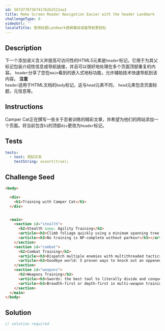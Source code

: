 ```yaml
---
id: 587d7787367417b2b2512aa1
title: Make Screen Reader Navigation Easier with the header Landmark
challengeType: 0
videoUrl: ''
localeTitle: 使用标题Landmark使屏幕阅读器导航更轻松
---
```


## Description
<section id="description">下一个添加语义含义并提高可访问性的HTML5元素是<code>header</code>标记。它用于为其父标记包装介绍性信息或导航链接，并且可以很好地处理在多个页面顶部重复的内容。 <code>header</code>分享了您在<code>main</code>看到的嵌入式地标功能，允许辅助技术快速导航到该内容。 <strong>注意</strong> <br> <code>header</code>适用于HTML文档的<code>body</code>标记。这与<code>head</code>元素不同， <code>head</code>元素包含页面标题，元信息等。 </section>

## Instructions
<section id="instructions"> Camper Cat正在撰写一些关于忍者训练的精彩文章，并希望为他们的网站添加一个页面。将当前包含<code>h1</code>的顶部<code>div</code>更改为<code>header</code>标记。 </section>

## Tests
<section id='tests'>

```yml
tests:
  - text: 測試文本
    testString: assert(true);

```

</section>

## Challenge Seed
<section id='challengeSeed'>

<div id='html-seed'>

```html
<body>

  <div>
    <h1>Training with Camper Cat</h1>
  </div>


  <main>
    <section id="stealth">
      <h2>Stealth &amp; Agility Training</h2>
      <article><h3>Climb foliage quickly using a minimum spanning tree approach</h3></article>
      <article><h3>No training is NP-complete without parkour</h3></article>
    </section>
    <section id="combat">
      <h2>Combat Training</h2>
      <article><h3>Dispatch multiple enemies with multithreaded tactics</h3></article>
      <article><h3>Goodbye world: 5 proven ways to knock out an opponent</h3></article>
    </section>
    <section id="weapons">
      <h2>Weapons Training</h2>
      <article><h3>Swords: the best tool to literally divide and conquer</h3></article>
      <article><h3>Breadth-first or depth-first in multi-weapon training?</h3></article>
    </section>
  </main>
</body>

```

</div>



</section>

## Solution
<section id='solution'>

```js
// solution required
```
</section>
